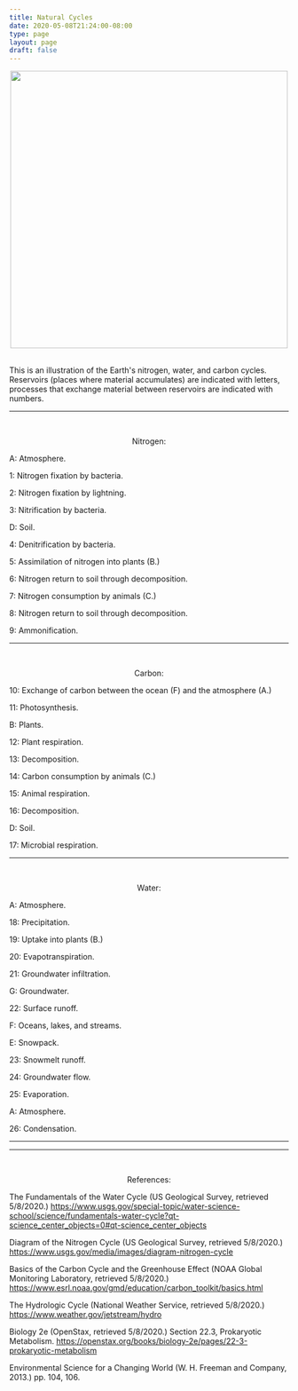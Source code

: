 ```yaml
---
title: Natural Cycles
date: 2020-05-08T21:24:00-08:00
type: page
layout: page
draft: false
---
```

<style type="text/css" rel="stylesheet">
IMG.centered {
display: block;
margin-left: auto;
margin-right: auto }
</style>

<img class="centered" src="https://www.benconway.art/img/NaturalCycles-low.png"
width=500></img>
<br/>

This is an illustration of the Earth's nitrogen, water, and carbon
cycles. Reservoirs (places where material accumulates) are indicated
with letters, processes that exchange material between reservoirs are
indicated with numbers.


---
<br/>
<p style="text-align: center;">
Nitrogen:
</p>

A: Atmosphere.

1: Nitrogen fixation by bacteria.

2: Nitrogen fixation by lightning.

3: Nitrification by bacteria.

D: Soil.

4: Denitrification by bacteria.

5: Assimilation of nitrogen into plants (B.)

6: Nitrogen return to soil through decomposition.

7: Nitrogen consumption by animals (C.)

8: Nitrogen return to soil through decomposition.

9: Ammonification.

---
<br/>
<p style="text-align: center;">
Carbon:
</p>

10: Exchange of carbon between the ocean (F) and the atmosphere (A.)

11: Photosynthesis.

B: Plants.

12: Plant respiration.

13: Decomposition.

14: Carbon consumption by animals (C.)

15: Animal respiration.

16: Decomposition.

D: Soil.

17: Microbial respiration.

---
<br/>
<p style="text-align: center;">
Water:
</p>

A: Atmosphere.

18: Precipitation.

19: Uptake into plants (B.)

20: Evapotranspiration.

21: Groundwater infiltration.

G: Groundwater.

22: Surface runoff.

F: Oceans, lakes, and streams.

E: Snowpack.

23: Snowmelt runoff.

24: Groundwater flow.

25: Evaporation.

A: Atmosphere.

26: Condensation.

---
---
<br/>
<p style="text-align: center;">
References:
</p>

The Fundamentals of the Water Cycle (US Geological Survey, retrieved 5/8/2020.)
https://www.usgs.gov/special-topic/water-science-school/science/fundamentals-water-cycle?qt-science_center_objects=0#qt-science_center_objects

Diagram of the Nitrogen Cycle (US Geological Survey, retrieved 5/8/2020.)
https://www.usgs.gov/media/images/diagram-nitrogen-cycle

Basics of the Carbon Cycle and the Greenhouse Effect (NOAA Global
Monitoring Laboratory, retrieved 5/8/2020.)
https://www.esrl.noaa.gov/gmd/education/carbon_toolkit/basics.html

The Hydrologic Cycle (National Weather Service, retrieved 5/8/2020.)
https://www.weather.gov/jetstream/hydro

Biology 2e (OpenStax, retrieved 5/8/2020.) Section 22.3, Prokaryotic Metabolism.
https://openstax.org/books/biology-2e/pages/22-3-prokaryotic-metabolism

Environmental Science for a Changing World (W. H. Freeman and Company,
2013.) pp. 104, 106.
